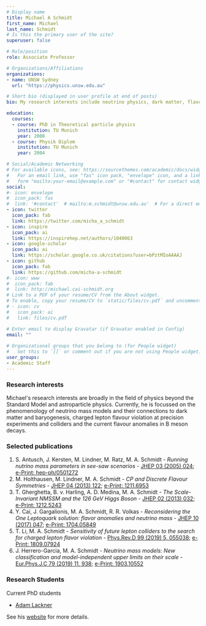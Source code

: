 ```yaml
---
# Display name
title: Michael A Schmidt
first_name: Michael
last_name: Schmidt
# Is this the primary user of the site?
superuser: false

# Role/position
role: Associate Professor

# Organizations/Affiliations
organizations:
- name: UNSW Sydney
  url: "https://physics.unsw.edu.au"

# Short bio (displayed in user profile at end of posts)
bio: My research interests include neutrino physics, dark matter, flavour physics and in general physics beyond the Standard Model.

education:
  courses:
  - course: PhD in Theoretical particle physics
    institution: TU Munich
    year: 2008
  - course: Physik Diplom
    institution: TU Munich
    year: 2004

# Social/Academic Networking
# For available icons, see: https://sourcethemes.com/academic/docs/widgets/#icons
#   For an email link, use "fas" icon pack, "envelope" icon, and a link in the
#   form "mailto:your-email@example.com" or "#contact" for contact widget.
social:
#- icon: envelope
#  icon_pack: fas
#  link: '#contact'  # mailto:m.schmidt@unsw.edu.au'  # For a direct email link, use "mailto:test@example.org". #contact
- icon: twitter
  icon_pack: fab
  link: https://twitter.com/micha_a_schmidt
- icon: inspire
  icon_pack: ai
  link: https://inspirehep.net/authors/1040063 
- icon: google-scholar
  icon_pack: ai
  link: https://scholar.google.co.uk/citations?user=bPztMIoAAAAJ
- icon: github
  icon_pack: fab
  link: https://github.com/micha-a-schmidt
#- icon: www
#  icon_pack: fab
#  link: http://michael.cai-schmidt.org
# Link to a PDF of your resume/CV from the About widget.
# To enable, copy your resume/CV to `static/files/cv.pdf` and uncomment the lines below.  
# - icon: cv
#   icon_pack: ai
#   link: files/cv.pdf

# Enter email to display Gravatar (if Gravatar enabled in Config)
email: ""
  
# Organizational groups that you belong to (for People widget)
#   Set this to `[]` or comment out if you are not using People widget.  
user_groups:
- Academic Staff
---
```


### Research interests

Michael's research interests are broadly in the field of physics beyond the Standard Model and astroparticle physics. Currently, he is focussed on the phenomenology of neutrino mass models and their connections to dark matter and baryogenesis, charged lepton flavour violation at precision experiments and colliders and the current flavour anomalies in B meson decays.


### Selected publications

1. S. Antusch, J. Kersten, M. Lindner, M. Ratz, M. A. Schmidt - *Running nutrino mass parameters in see-saw scenarios* - [JHEP 03 (2005) 024](https://doi.org/10.1088/1126-6708/2005/03/024); [e-Print: hep-ph/0501272](https://arxiv.org/abs/hep-ph/0501272)
2. M. Holthausen, M. Lindner, M. A. Schmidt - *CP and Discrete Flavour Symmetries* - [JHEP 04 (2013) 122](https://doi.org/10.1007/JHEP04(2013)122); [e-Print: 1211.6953](https://arxiv.org/abs/1211.6953)
3. T. Gherghetta, B. v. Harling, A. D. Medina, M. A. Schmidt - *The Scale-Invariant NMSSM and the 126 GeV Higgs Boson* - [JHEP 02 (2013) 032](https://doi.org/10.1007/JHEP02(2013)032); [e-Print: 1212.5243](https://arxiv.org/abs/1212.5243)
4. Y. Cai, J. Gargalionis, M. A. Schmidt, R. R. Volkas - *Reconsidering the One Leptoquark solution: flavor anomalies and neutrino mass* - [JHEP 10 (2017) 047](https://doi.org/10.1007/JHEP10(2017)047); [e-Print: 1704.05849](https://arxiv.org/abs/1704.05849)
5. T. Li, M. A. Schmidt - *Sensitivity of future lepton colliders to the search for charged lepton flavor violation* - [Phys.Rev.D 99 (2019) 5, 055038](https://doi.org/10.1103/PhysRevD.99.055038); [e-Print: 1809.07924](https://arxiv.org/abs/1809.07924)
6. J. Herrero-Garcia, M. A. Schmidt - *Neutrino mass models: New classification and model-independent upper limits on their scale* - [
Eur.Phys.J.C 79 (2019) 11, 938](https://doi.org/10.1140/epjc/s10052-019-7465-1); [e-Print: 1903.10552](https://arxiv.org/abs/1903.10552)

### Research Students

Current PhD students
* [Adam Lackner](http://www.sydney-cppc.org/authors/adam-lackner)

See his [website](http://michael.cai-schmidt.org) for more details.
